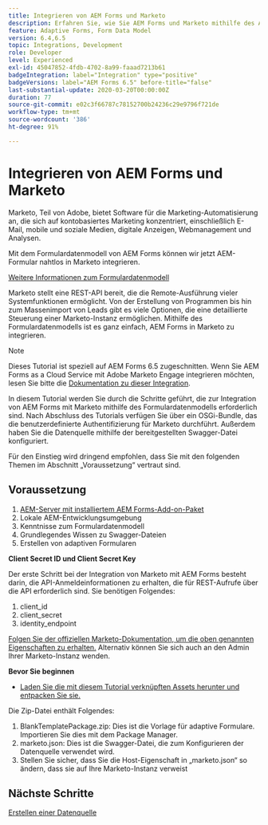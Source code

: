 ```yaml
---
title: Integrieren von AEM Forms und Marketo
description: Erfahren Sie, wie Sie AEM Forms und Marketo mithilfe des AEM Forms-Formulardatenmodells integrieren.
feature: Adaptive Forms, Form Data Model
version: 6.4,6.5
topic: Integrations, Development
role: Developer
level: Experienced
exl-id: 45047852-4fdb-4702-8a99-faaad7213b61
badgeIntegration: label="Integration" type="positive"
badgeVersions: label="AEM Forms 6.5" before-title="false"
last-substantial-update: 2020-03-20T00:00:00Z
duration: 77
source-git-commit: e02c3f66787c78152700b24236c29e9796f721de
workflow-type: tm+mt
source-wordcount: '386'
ht-degree: 91%

---
```


# Integrieren von AEM Forms und Marketo


Marketo, Teil von Adobe, bietet Software für die Marketing-Automatisierung an, die sich auf kontobasiertes Marketing konzentriert, einschließlich E-Mail, mobile und soziale Medien, digitale Anzeigen, Webmanagement und Analysen.

Mit dem Formulardatenmodell von AEM Forms können wir jetzt AEM-Formular nahtlos in Marketo integrieren.

[Weitere Informationen zum Formulardatenmodell](https://helpx.adobe.com/de/experience-manager/6-5/forms/using/data-integration.html)

Marketo stellt eine REST-API bereit, die die Remote-Ausführung vieler Systemfunktionen ermöglicht. Von der Erstellung von Programmen bis hin zum Massenimport von Leads gibt es viele Optionen, die eine detaillierte Steuerung einer Marketo-Instanz ermöglichen. Mithilfe des Formulardatenmodells ist es ganz einfach, AEM Forms in Marketo zu integrieren.

>[!NOTE]
>
>Dieses Tutorial ist speziell auf AEM Forms 6.5 zugeschnitten. Wenn Sie AEM Forms as a Cloud Service mit Adobe Marketo Engage integrieren möchten, lesen Sie bitte die [ Dokumentation zu dieser Integration](https://experienceleague.adobe.com/en/docs/experience-manager-cloud-service/content/forms/integrate/services/integrate-adaptive-form-with-market-engage/integrate-form-to-marketo-engage).

In diesem Tutorial werden Sie durch die Schritte geführt, die zur Integration von AEM Forms mit Marketo mithilfe des Formulardatenmodells erforderlich sind. Nach Abschluss des Tutorials verfügen Sie über ein OSGi-Bundle, das die benutzerdefinierte Authentifizierung für Marketo durchführt. Außerdem haben Sie die Datenquelle mithilfe der bereitgestellten Swagger-Datei konfiguriert.

Für den Einstieg wird dringend empfohlen, dass Sie mit den folgenden Themen im Abschnitt „Voraussetzung“ vertraut sind.

## Voraussetzung

1. [AEM-Server mit installiertem AEM Forms-Add-on-Paket](/help/forms/adaptive-forms/installing-aem-form-on-windows-tutorial-use.md)
1. Lokale AEM-Entwicklungsumgebung
1. Kenntnisse zum Formulardatenmodell
1. Grundlegendes Wissen zu Swagger-Dateien
1. Erstellen von adaptiven Formularen

**Client Secret ID und Client Secret Key**

Der erste Schritt bei der Integration von Marketo mit AEM Forms besteht darin, die API-Anmeldeinformationen zu erhalten, die für REST-Aufrufe über die API erforderlich sind. Sie benötigen Folgendes:

1. client_id
1. client_secret
1. identity_endpoint

[Folgen Sie der offiziellen Marketo-Dokumentation, um die oben genannten Eigenschaften zu erhalten.](https://developers.marketo.com/rest-api/) Alternativ können Sie sich auch an den Admin Ihrer Marketo-Instanz wenden.

**Bevor Sie beginnen**

* [Laden Sie die mit diesem Tutorial verknüpften Assets herunter und entpacken Sie sie.](assets/marketo-integration-assets.zip)

Die Zip-Datei enthält Folgendes:

1. BlankTemplatePackage.zip: Dies ist die Vorlage für adaptive Formulare. Importieren Sie dies mit dem Package Manager.
1. marketo.json: Dies ist die Swagger-Datei, die zum Konfigurieren der Datenquelle verwendet wird.
1. Stellen Sie sicher, dass Sie die Host-Eigenschaft in „marketo.json“ so ändern, dass sie auf Ihre Marketo-Instanz verweist

## Nächste Schritte

[Erstellen einer Datenquelle](./part2.md)
